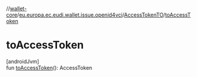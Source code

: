 //[wallet-core](../../../index.md)/[eu.europa.ec.eudi.wallet.issue.openid4vci](../index.md)/[AccessTokenTO](index.md)/[toAccessToken](to-access-token.md)

# toAccessToken

[androidJvm]\
fun [toAccessToken](to-access-token.md)(): AccessToken

